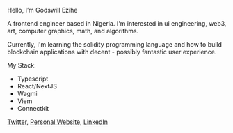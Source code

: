 Hello, I’m Godswill Ezihe

A frontend engineer based in Nigeria. I'm interested in ui engineering, web3, art, computer graphics, math, and algorithms.

Currently, I'm learning the solidity programming language and how to build blockchain applications with decent - possibly fantastic user experience.


My Stack:
- Typescript
- React/NextJS
- Wagmi
- Viem
- Connectkit


[Twitter](https://twitter.com/gzkdev), [Personal Website](https://blackbyte-web.vercel.app), [LinkedIn](https://linkedin.com/in/godswill-ezihe)
<!-- [Codepen](https://codepen.io/gzkdev) <br/> -->
